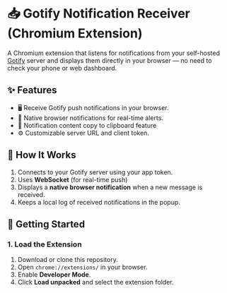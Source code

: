 # 📥 Gotify Notification Receiver (Chromium Extension)

A Chromium extension that listens for notifications from your self-hosted [Gotify](https://gotify.net) server and displays them directly in your browser — no need to check your phone or web dashboard.

## ✨ Features

- 🖥️ Receive Gotify push notifications in your browser.
- 🔔 Native browser notifications for real-time alerts.
- 📃 Notification content copy to clipboard feature
- ⚙️ Customizable server URL and client token.

## 🔧 How It Works

1. Connects to your Gotify server using your app token.
2. Uses **WebSocket** (for real-time push)
3. Displays a **native browser notification** when a new message is received.
4. Keeps a local log of received notifications in the popup.

## 🚀 Getting Started

### 1. Load the Extension

1. Download or clone this repository.
2. Open `chrome://extensions/` in your browser.
3. Enable **Developer Mode**.
4. Click **Load unpacked** and select the extension folder.